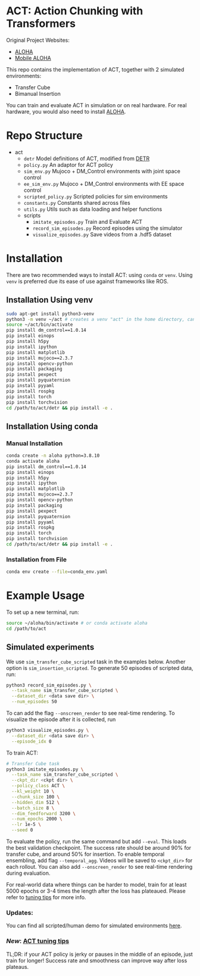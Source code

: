 # ACT: Action Chunking with Transformers

Original Project Websites:

* [ALOHA](https://tonyzhaozh.github.io/aloha/)
* [Mobile ALOHA](https://mobile-aloha.github.io/)

This repo contains the implementation of ACT, together with 2 simulated environments:

* Transfer Cube
* Bimanual Insertion

You can train and evaluate ACT in simulation or on real hardware.
For real hardware, you would also need to install [ALOHA](https://github.com/Interbotix/aloha).

# Repo Structure

* act
  * ``detr`` Model definitions of ACT, modified from [DETR](https://github.com/facebookresearch/detr)
  * ``policy.py`` An adaptor for ACT policy
  * ``sim_env.py`` Mujoco + DM_Control environments with joint space control
  * ``ee_sim_env.py`` Mujoco + DM_Control environments with EE space control
  * ``scripted_policy.py`` Scripted policies for sim environments
  * ``constants.py`` Constants shared across files
  * ``utils.py`` Utils such as data loading and helper functions
  * scripts
    * ``imitate_episodes.py`` Train and Evaluate ACT
    * ``record_sim_episodes.py`` Record episodes using the simulator
    * ``visualize_episodes.py`` Save videos from a .hdf5 dataset

# Installation

There are two recommended ways to install ACT: using ``conda`` or ``venv``.
Using ``venv`` is preferred due its ease of use against frameworks like ROS.

## Installation Using venv

```bash
sudo apt-get install python3-venv
python3 -m venv ~/act # creates a venv "act" in the home directory, can be created anywhere
source ~/act/bin/activate
pip install dm_control==1.0.14
pip install einops
pip install h5py
pip install ipython
pip install matplotlib
pip install mujoco==2.3.7
pip install opencv-python
pip install packaging
pip install pexpect
pip install pyquaternion
pip install pyyaml
pip install rospkg
pip install torch
pip install torchvision
cd /path/to/act/detr && pip install -e .
```

## Installation Using conda

### Manual Installation

```bash
conda create -n aloha python=3.8.10
conda activate aloha
pip install dm_control==1.0.14
pip install einops
pip install h5py
pip install ipython
pip install matplotlib
pip install mujoco==2.3.7
pip install opencv-python
pip install packaging
pip install pexpect
pip install pyquaternion
pip install pyyaml
pip install rospkg
pip install torch
pip install torchvision
cd /path/to/act/detr && pip install -e .
```

### Installation from File

```bash
conda env create --file=conda_env.yaml
```

# Example Usage

To set up a new terminal, run:

```bash
source ~/aloha/bin/activate # or conda activate aloha
cd /path/to/act
```

## Simulated experiments

We use ``sim_transfer_cube_scripted`` task in the examples below.
Another option is ``sim_insertion_scripted``.
To generate 50 episodes of scripted data, run:

```bash
python3 record_sim_episodes.py \
  --task_name sim_transfer_cube_scripted \
  --dataset_dir <data save dir> \
  --num_episodes 50
```

To can add the flag ``--onscreen_render`` to see real-time rendering.
To visualize the episode after it is collected, run

```bash
python3 visualize_episodes.py \
  --dataset_dir <data save dir> \
  --episode_idx 0
```

To train ACT:

```bash
# Transfer Cube task
python3 imitate_episodes.py \
  --task_name sim_transfer_cube_scripted \
  --ckpt_dir <ckpt dir> \
  --policy_class ACT \
  --kl_weight 10 \
  --chunk_size 100 \
  --hidden_dim 512 \
  --batch_size 8 \
  --dim_feedforward 3200 \
  --num_epochs 2000 \
  --lr 1e-5 \
  --seed 0
```

To evaluate the policy, run the same command but add ``--eval``.
This loads the best validation checkpoint.
The success rate should be around 90% for transfer cube, and around 50% for insertion.
To enable temporal ensembling, add flag ``--temporal_agg``.
Videos will be saved to ``<ckpt_dir>`` for each rollout.
You can also add ``--onscreen_render`` to see real-time rendering during evaluation.

For real-world data where things can be harder to model, train for at least 5000 epochs or 3-4 times the length after the loss has plateaued.
Please refer to [tuning tips](https://docs.google.com/document/d/1FVIZfoALXg_ZkYKaYVh-qOlaXveq5CtvJHXkY25eYhs/edit?usp=sharing) for more info.

### Updates:
You can find all scripted/human demo for simulated environments [here](https://drive.google.com/drive/folders/1gPR03v05S1xiInoVJn7G7VJ9pDCnxq9O?usp=share_link).

### *New*: [ACT tuning tips](https://docs.google.com/document/d/1FVIZfoALXg_ZkYKaYVh-qOlaXveq5CtvJHXkY25eYhs/edit?usp=sharing)
TL;DR: if your ACT policy is jerky or pauses in the middle of an episode, just train for longer! Success rate and smoothness can improve way after loss plateaus.
